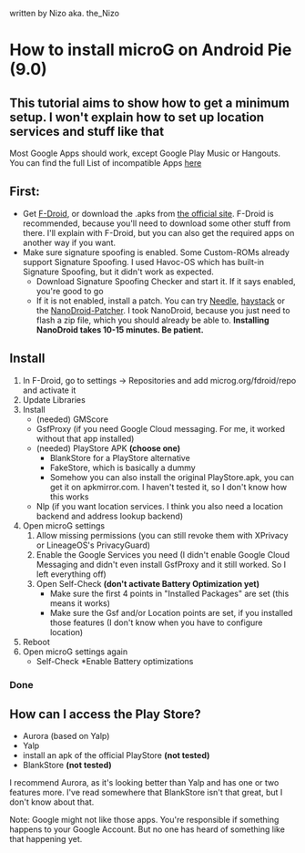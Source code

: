 written by Nizo aka. the_Nizo

How to install microG on Android Pie (9.0)
===

## This tutorial aims to show how to get a minimum setup. I won't explain how to set up location services and stuff like that

Most Google Apps should work, except Google Play Music or Hangouts. You can find the full List of incompatible Apps [here](https://github.com/microg/android_packages_apps_GmsCore/wiki/Problem-Apps)

## First:
* Get [F-Droid](https://f-droid.org/), or download the .apks from [the official site](https://microg.org/download.html). F-Droid is recommended, because you'll need to download some other stuff from there. I'll explain with F-Droid, but you can also get the required apps on another way if you want.
* Make sure signature spoofing is enabled.
	Some Custom-ROMs already support Signature Spoofing. I used Havoc-OS which has built-in Signature Spoofing, but it didn't work as expected.
	* Download Signature Spoofing Checker and start it. If it says enabled, you're good to go
	* If it is not enabled, install a patch. You can try [Needle](https://github.com/moosd/Needle), [haystack](https://github.com/Lanchon/haystack) or the [NanoDroid-Patcher](https://github.com/Nanolx/NanoDroid). I took NanoDroid, because you just need to flash a zip file, which you should already be able to. **Installing NanoDroid takes 10-15 minutes. Be patient.**

## Install
1. In F-Droid, go to settings -> Repositories and add microg.org/fdroid/repo and activate it
2. Update Libraries
3. Install
	* (needed) GMScore
	* GsfProxy (if you need Google Cloud messaging. For me, it worked without that app installed)
	* (needed) PlayStore APK **(choose one)**
		* BlankStore for a PlayStore alternative
		* FakeStore, which is basically a dummy
		* Somehow you can also install the original PlayStore.apk, you can get it on apkmirror.com. I haven't tested it, so I don't know how this works
	* Nlp (if you want location services. I think you also need a location backend and address lookup backend)
4. Open microG settings
	1. Allow missing permissions (you can still revoke them with XPrivacy or LineageOS's PrivacyGuard)
	2. Enable the Google Services you need (I didn't enable Google Cloud Messaging and didn't even install GsfProxy and it still worked. So I left everything off)
	3. Open Self-Check **(don't activate Battery Optimization yet)**
		* Make sure the first 4 points in "Installed Packages" are set (this means it works)
		* Make sure the Gsf and/or Location points are set, if you installed those features (I don't know when you have to configure location)
5. Reboot
6. Open microG settings again
	* Self-Check
		*Enable Battery optimizations
### Done

## How can I access the Play Store?
* Aurora (based on Yalp)
* Yalp
* install an apk of the official PlayStore **(not tested)**
* BlankStore **(not tested)**

I recommend Aurora, as it's looking better than Yalp and has one or two features more. I've read somewhere that BlankStore isn't that great, but I don't know about that.

Note: Google might not like those apps. You're responsible if something happens to your Google Account. But no one has heard of something like that happening yet.
